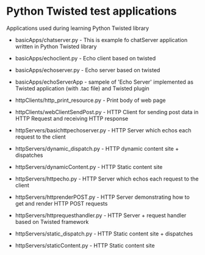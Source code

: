 # Python Twisted test applications
Applications used during learning Python Twisted library

- basicApps/chatserver.py - This is example fo chatServer application written in Python Twisted library
- basicApps/echoclient.py - Echo client based on twisted
- basicApps/echoserver.py - Echo server based on twisted
- basicApps/echoServerApp - sampele of 'Echo Server' implemented as Twisted application (with .tac file) and Twisted plugin

- httpClients/http_print_resource.py - Print body of web page
- httpClients/webClientSendPost.py - HTTP Client for sending post data in HTTP Request and receiving HTTP response

- httpServers/basichttpechoserver.py - HTTP Server which echos each request to the client
- httpServers/dynamic_dispatch.py - HTTP dynamic content site + dispatches
- httpServers/dynamicContent.py - HTTP Static content site
- httpServers/httpecho.py - HTTP Server which echos each request to the client
- httpServers/httprenderPOST.py - HTTP Server demonstrating how to get and render HTTP POST requests
- httpServers/httprequesthandler.py - HTTP Server + request handler based on Twisted framework
- httpServers/static_dispatch.py - HTTP Static content site + dispatches
- httpServers/staticContent.py - HTTP Static content site 

